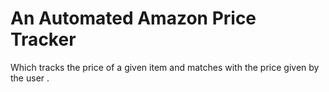 # An Automated Amazon Price Tracker
Which tracks the price of a given item and matches with the price given by the user .
